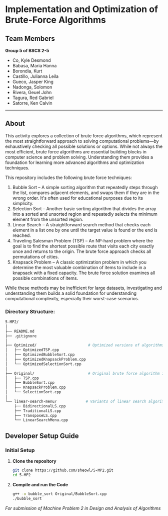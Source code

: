 # Implementation and Optimization of Brute-Force Algorithms

## Team Members
**Group 5 of BSCS 2-5**
- Co, Kyle Desmond
- Babasa, Maria Hanna 
- Borondia, Kurt 
- Castillo, Julianna Leila 
- Gueco, Jasper King 
- Nadonga, Solomon 
- Rivera, Geuel John 
- Tagura, Red Gabriel 
- Satorre, Ken Calvin

---

## About

This activity explores a collection of brute force algorithms, which represent the most straightforward approach to solving computational problems—by exhaustively checking all possible solutions or options. While not always the most efficient, brute force algorithms are essential building blocks in computer science and problem solving. Understanding them provides a foundation for learning more advanced algorithms and optimization techniques.

This repository includes the following brute force techniques:
1. Bubble Sort – A simple sorting algorithm that repeatedly steps through the list, compares adjacent elements, and swaps them if they are in the wrong order. It's often used for educational purposes due to its simplicity.
2. Selection Sort – Another basic sorting algorithm that divides the array into a sorted and unsorted region and repeatedly selects the minimum element from the unsorted region.
3. Linear Search – A straightforward search method that checks each element in a list one by one until the target value is found or the end is reached.
4. Traveling Salesman Problem (TSP) – An NP-hard problem where the goal is to find the shortest possible route that visits each city exactly once and returns to the origin. The brute force approach checks all permutations of cities.
5. Knapsack Problem – A classic optimization problem in which you determine the most valuable combination of items to include in a knapsack with a fixed capacity. The brute force solution examines all possible combinations of items.

While these methods may be inefficient for large datasets, investigating and understanding them builds a solid foundation for understanding computational complexity, especially their worst-case scenarios.

### Directory Structure:
```bash
5-MP2/
│
├── README.md                        
├── .gitignore                       
│
├── Optimized/                       # Optimized versions of algorithms
│   ├── OptimizedTSP.cpp
│   ├── OptimizedBubbleSort.cpp
│   ├── OptimizedKnapsackProblem.cpp
│   └── OptimizedSelectionSort.cpp
│
├── Original/                        # Original brute force algorithm implementations
│   ├── TSP.cpp
│   ├── BubbleSort.cpp
│   ├── KnapsackProblem.cpp
│   └── SelectionSort.cpp
│
└── linear-search-menu/             # Variants of linear search algorithms and menu interface
    ├── BidirectionalLS.cpp
    ├── TraditionalLS.cpp
    ├── TransposeLS.cpp
    └── LinearSearchMenu.cpp
```
## Developer Setup Guide

### Initial Setup

1. **Clone the repository**
   ```bash
   git clone https://github.com/sheowl/5-MP2.git
   cd 5-MP2
   ```

2. **Compile and run the Code**
    ```bash
    g++ -o bubble_sort Original/BubbleSort.cpp
    ./bubble_sort
    ```

*For submission of Machine Problem 2 in Design and Analysis of Algorithms*
